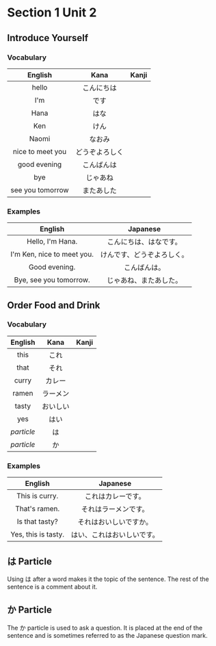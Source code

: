 # Section 1 Unit 2
## Introduce Yourself
### Vocabulary
| English | Kana | Kanji |
|:-------:|:----:|:-----:|
| hello | こんにちは | |
| I'm | です | |
| Hana | はな | |
| Ken | けん | |
| Naomi | なおみ | |
| nice to meet you | どうぞよろしく | |
| good evening | こんばんは | |
| bye | じゃあね | |
| see you tomorrow | またあした | |

### Examples
| English | Japanese |
|:-------:|:--------:|
| Hello, I'm Hana. | こんにちは、はなです。 |
| I'm Ken, nice to meet you. | けんです、どうぞよろしく。 |
| Good evening. | こんばんは。 |
| Bye, see you tomorrow. | じゃあね、またあした。 |

## Order Food and Drink
### Vocabulary
| English | Kana | Kanji |
|:-------:|:----:|:-----:|
| this | これ | |
| that | それ | |
| curry | カレー | |
| ramen | ラーメン | |
| tasty | おいしい | |
| yes | はい | |
| *particle* | は | |
| *particle* | か | |

### Examples
| English | Japanese |
|:-------:|:--------:|
| This is curry. | これはカレーです。 |
| That's ramen. | それはラーメンです。 |
| Is that tasty? | それはおいしいですか。 |
| Yes, this is tasty. | はい、これはおいしいです。 |

## は Particle
Using は after a word makes it the topic of the sentence. The rest of the
sentence is a comment about it.

## か Particle
The か particle is used to ask a question. It is placed at the end of the sentence and is sometimes referred to as the Japanese question mark.
